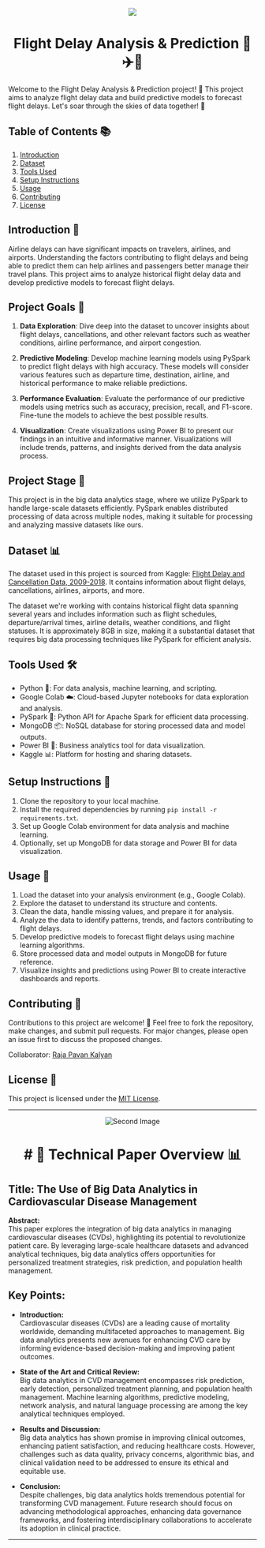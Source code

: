
<p align="center">
  <img src="https://images.pexels.com/photos/587063/pexels-photo-587063.jpeg?auto=compress&cs=tinysrgb&dpr=2&h=650&w=940">
</p>


<h1 align="center">Flight Delay Analysis & Prediction 🛫✈️🔮</h1>

Welcome to the Flight Delay Analysis & Prediction project! 🎉 This project aims to analyze flight delay data and build predictive models to forecast flight delays. Let's soar through the skies of data together! 🚀

## Table of Contents 📚

1. [Introduction](#introduction)
2. [Dataset](#dataset)
3. [Tools Used](#tools-used)
4. [Setup Instructions](#setup-instructions)
5. [Usage](#usage)
6. [Contributing](#contributing)
7. [License](#license)

## Introduction 🌟

Airline delays can have significant impacts on travelers, airlines, and airports. Understanding the factors contributing to flight delays and being able to predict them can help airlines and passengers better manage their travel plans. This project aims to analyze historical flight delay data and develop predictive models to forecast flight delays.

## Project Goals 🎯

1. **Data Exploration**: Dive deep into the dataset to uncover insights about flight delays, cancellations, and other relevant factors such as weather conditions, airline performance, and airport congestion.
   
2. **Predictive Modeling**: Develop machine learning models using PySpark to predict flight delays with high accuracy. These models will consider various features such as departure time, destination, airline, and historical performance to make reliable predictions.
   
3. **Performance Evaluation**: Evaluate the performance of our predictive models using metrics such as accuracy, precision, recall, and F1-score. Fine-tune the models to achieve the best possible results.
   
4. **Visualization**: Create visualizations using Power BI to present our findings in an intuitive and informative manner. Visualizations will include trends, patterns, and insights derived from the data analysis process.

## Project Stage 🚀

This project is in the big data analytics stage, where we utilize PySpark to handle large-scale datasets efficiently. PySpark enables distributed processing of data across multiple nodes, making it suitable for processing and analyzing massive datasets like ours.


## Dataset 📊

The dataset used in this project is sourced from Kaggle: [Flight Delay and Cancellation Data, 2009-2018](https://www.kaggle.com/divyansh22/flight-delay-prediction). It contains information about flight delays, cancellations, airlines, airports, and more.

The dataset we're working with contains historical flight data spanning several years and includes information such as flight schedules, departure/arrival times, airline details, weather conditions, and flight statuses. It is approximately 8GB in size, making it a substantial dataset that requires big data processing techniques like PySpark for efficient analysis.


## Tools Used 🛠️

- Python 🐍: For data analysis, machine learning, and scripting.
- Google Colab ☁️: Cloud-based Jupyter notebooks for data exploration and analysis.
- PySpark 🚀: Python API for Apache Spark for efficient data processing.
- MongoDB 📦: NoSQL database for storing processed data and model outputs.
- Power BI 💼: Business analytics tool for data visualization.
- Kaggle 📊: Platform for hosting and sharing datasets.

## Setup Instructions 🚀

1. Clone the repository to your local machine.
2. Install the required dependencies by running `pip install -r requirements.txt`.
3. Set up Google Colab environment for data analysis and machine learning.
4. Optionally, set up MongoDB for data storage and Power BI for data visualization.

## Usage 📝

1. Load the dataset into your analysis environment (e.g., Google Colab).
2. Explore the dataset to understand its structure and contents.
3. Clean the data, handle missing values, and prepare it for analysis.
4. Analyze the data to identify patterns, trends, and factors contributing to flight delays.
5. Develop predictive models to forecast flight delays using machine learning algorithms.
6. Store processed data and model outputs in MongoDB for future reference.
7. Visualize insights and predictions using Power BI to create interactive dashboards and reports.

## Contributing 👥

Contributions to this project are welcome! 🙌 Feel free to fork the repository, make changes, and submit pull requests. For major changes, please open an issue first to discuss the proposed changes.

Collaborator: [Raja Pavan Kalyan](https://github.com/rajapavankalyan)

## License 📄

This project is licensed under the [MIT License](LICENSE).

---

<p align="center">
  <img src="https://images.pexels.com/photos/7723388/pexels-photo-7723388.jpeg?auto=compress&cs=tinysrgb&w=1260&h=750&dpr=2" alt="Second Image">
</p>


<h1 align="center"># 🚀 Technical Paper Overview 📊</h1>

## Title: The Use of Big Data Analytics in Cardiovascular Disease Management

**Abstract:**  
This paper explores the integration of big data analytics in managing cardiovascular diseases (CVDs), highlighting its potential to revolutionize patient care. By leveraging large-scale healthcare datasets and advanced analytical techniques, big data analytics offers opportunities for personalized treatment strategies, risk prediction, and population health management.

## Key Points:
- **Introduction:**  
  Cardiovascular diseases (CVDs) are a leading cause of mortality worldwide, demanding multifaceted approaches to management. Big data analytics presents new avenues for enhancing CVD care by informing evidence-based decision-making and improving patient outcomes.

- **State of the Art and Critical Review:**  
  Big data analytics in CVD management encompasses risk prediction, early detection, personalized treatment planning, and population health management. Machine learning algorithms, predictive modeling, network analysis, and natural language processing are among the key analytical techniques employed.

- **Results and Discussion:**  
  Big data analytics has shown promise in improving clinical outcomes, enhancing patient satisfaction, and reducing healthcare costs. However, challenges such as data quality, privacy concerns, algorithmic bias, and clinical validation need to be addressed to ensure its ethical and equitable use.

- **Conclusion:**  
  Despite challenges, big data analytics holds tremendous potential for transforming CVD management. Future research should focus on advancing methodological approaches, enhancing data governance frameworks, and fostering interdisciplinary collaborations to accelerate its adoption in clinical practice.

---
